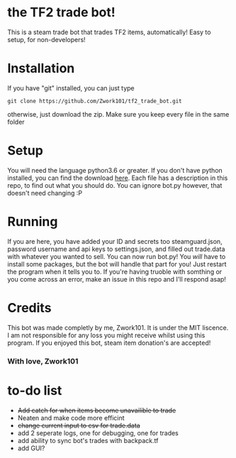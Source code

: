 # the TF2 trade bot!
This is a steam trade bot that trades TF2 items, automatically! Easy to setup, for non-developers!

# Installation
If you have "git" installed, you can just type
```git
git clone https://github.com/Zwork101/tf2_trade_bot.git
``` 
otherwise, just download the zip. Make sure you keep every file in the same folder
# Setup
You will need the language python3.6 or greater. If you don't have python installed, you can find the download [here](https://www.python.org/).
Each file has a description in this repo, to find out what you should do. You can ignore bot.py however, that doesn't need changing :P

# Running 
If you are here, you have added your ID and secrets too steamguard.json, password username and api keys to settings.json, and filled out trade.data with whatever you wanted to sell. You can now run bot.py! You *will* have to install some packages, but the bot will handle that part for you! Just restart the program when it tells you to. If you're having truoble with somthing or you come across an error, make an issue in this repo and I'll respond asap!

# Credits
This bot was made completly by me, Zwork101. It is under the MIT liscence. I am not responsible for any loss you might receive whilst using this program. If you enjoyed this bot, steam item donation's are accepted!

### With love, Zwork101

# to-do list
 * ~~Add catch for when items become unavailible to trade~~
 * Neaten and make code more efficint
 * ~~change current input to csv for trade.data~~
 * add 2 seperate logs, one for debugging, one for trades
 * add ability to sync bot's trades with backpack.tf
 * add GUI?
